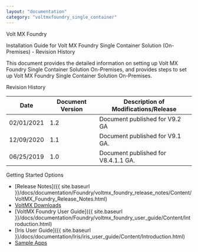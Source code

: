 ```yaml
---
layout: "documentation"
category: "voltmxfoundry_single_container"
---
```

                      

Volt MX  Foundry

Installation Guide for Volt MX Foundry Single Container Solution (On-Premises) - Revision History

This document provides the detailed information on setting up Volt MX Foundry Single Container Solution On-Premises, and provides steps to set up Volt MX Foundry Single Container Solution On-Premises.

Revision History

  
| **Date** | **Document Version** | **Description of Modifications/Release** |
| --- | --- | --- |
| 02/01/2021 | 1.2 | Document published for V9.2 GA |
| 12/09/2020 | 1.1 | Document published for V9.1 GA. |
| 06/25/2019 | 1.0 | Document published for V8.4.1.1 GA. |

Getting Started Options

*   [Release Notes]({{ site.baseurl }}/docs/documentation/Foundry/voltmx_foundry_release_notes/Content/VoltMX_Foundry_Release_Notes.html)
*   [VoltMX Downloads](https://community.hclvoltmx.com/downloads)
*   [VoltMX Foundry User Guide]({{ site.baseurl }}/docs/documentation/Foundry/voltmx_foundry_user_guide/Content/Introduction.html)
*   [Iris User Guide]({{ site.baseurl }}/docs/documentation/Iris/iris_user_guide/Content/Introduction.html)
*   [Sample Apps](https://github.com/HCL-TECH-SOFTWARE/volt-mx-samples)
